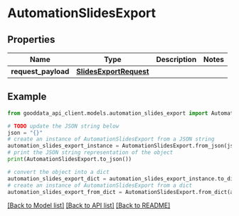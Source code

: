 # AutomationSlidesExport


## Properties

Name | Type | Description | Notes
------------ | ------------- | ------------- | -------------
**request_payload** | [**SlidesExportRequest**](SlidesExportRequest.md) |  | 

## Example

```python
from gooddata_api_client.models.automation_slides_export import AutomationSlidesExport

# TODO update the JSON string below
json = "{}"
# create an instance of AutomationSlidesExport from a JSON string
automation_slides_export_instance = AutomationSlidesExport.from_json(json)
# print the JSON string representation of the object
print(AutomationSlidesExport.to_json())

# convert the object into a dict
automation_slides_export_dict = automation_slides_export_instance.to_dict()
# create an instance of AutomationSlidesExport from a dict
automation_slides_export_from_dict = AutomationSlidesExport.from_dict(automation_slides_export_dict)
```
[[Back to Model list]](../README.md#documentation-for-models) [[Back to API list]](../README.md#documentation-for-api-endpoints) [[Back to README]](../README.md)


